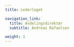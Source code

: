 ```yaml
---
title: Lederlaget

navigation_link:
  title: Avdelingsdirektør
  subtitle: Andreas Rafaelsen

weight: 1
---
```


